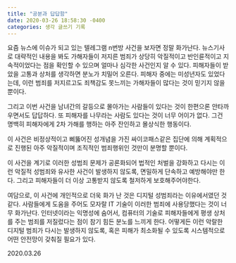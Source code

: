 ```yaml
---
title: "공분과 답답함"
date: 2020-03-26 18:58:30 -0400
categories: 생각 글쓰기 기록
---
```


요즘 뉴스에 이슈가 되고 있는 텔레그램 n번방 사건을 보자면 정말 화가난다.
뉴스기사로 대략적인 내용을 봐도 가해자들이 저지른 범죄가 상당히 악질적이고 반인륜적이고 지속적이었다는 점을 확인할 수 있으며 얼마나 심각한 사건인지 알 수 있다.
피해자들이 받았을 고통과 상처를 생각하면 분노가 치밀어 오른다.
피해자 중에는 미성년자도 있었다는데, 이런 범죄를 저지르고도 죄책감도 못느끼는 가해자들이 많다는 것이 믿기지 않을 뿐이다.

그리고 이번 사건을 남녀간의 갈등으로 몰아가는 사람들이 있다는 것이 한편으론 안타까우면서도 답답하다. 또 피해자를 나무라는 사람도 있다는 것이 너무 어이가 없다.
그건 명백히 피해자에게 2차 가해를 행하는 아주 잔인하고 몰상식한 행동이다.

이 사건은 비정상적이고 삐뚫어진 성개념을 가진 싸이코패스같은 집단에 의해 계획적으로 진행된 아주 악질적이며 조직적인 범죄행위인 것만이 분명할 뿐이다.

이 사건을 계기로 이러한 성범죄 문제가 공론화되어 법적인 처벌을 강화하고 다시는 이런 악질적 성범죄와 유사한 사건이 발생하지 않도록, 면밀하게 단속하고 예방해야만 한다.
그리고 피해자들이 더 이상 고통받지 않도록 철저하게 보호해주어야한다.

여담으로, 이 사건에 개인적으로 더욱 화가 난 것은 디지털 성범죄라는 이유에서였던 것 같다.
사람들에게 도움을 주어도 모자랄 IT 기술이 이러한 범죄에 사용당했다는 것이 너무 화가난다. 인터넷이라는 익명성에 숨어서, 컴퓨터의 기술로 피해자들에게 평생 상처를 주는 범죄를 저질렀다는 점이 참기 힘든 분노를 느끼게 한다.
어떻게든 이런 악랄한 디지털 범죄가 다시는 발생하지 않도록, 혹은 피해가 최소화될 수 있도록 시스템적으로 어떤 안전망이 갖춰질 필요가 있다.

2020.03.26
